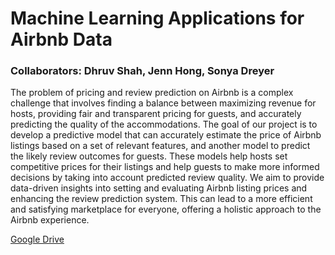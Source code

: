 # Machine Learning Applications for Airbnb Data

### Collaborators: Dhruv Shah, Jenn Hong, Sonya Dreyer

The problem of pricing and review prediction on Airbnb is a complex challenge that involves finding a balance between maximizing revenue for hosts, providing fair and transparent pricing for guests, and accurately predicting the quality of the accommodations. The goal of our project is to develop a predictive model that can accurately estimate the price of Airbnb listings based on a set of relevant features, and another model to predict the likely review outcomes for guests. These models help hosts set competitive prices for their listings and help guests to make more informed decisions by taking into account predicted review quality. We aim to provide data-driven insights into setting and evaluating Airbnb listing prices and enhancing the review prediction system. This can lead to a more efficient and satisfying marketplace for everyone, offering a holistic approach to the Airbnb experience.

[Google Drive](https://drive.google.com/drive/folders/1Xni01BAztEV0xyS8UoXBA4df8fKU0tS1?usp=sharing)
